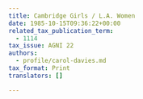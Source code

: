 ```yaml
---
title: Cambridge Girls / L.A. Women
date: 1985-10-15T09:36:22+00:00
related_tax_publication_term:
  - 1114
tax_issue: AGNI 22
authors:
  - profile/carol-davies.md
tax_format: Print
translators: []

---
```

